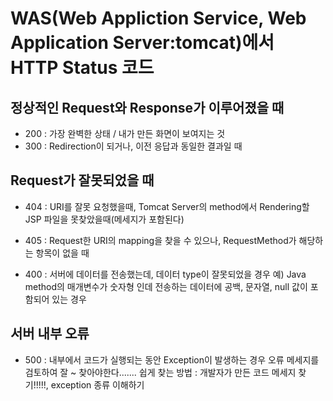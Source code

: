 # WAS(Web Appliction Service, Web Application Server:tomcat)에서 HTTP Status 코드

## 정상적인 Request와 Response가 이루어졌을 때
* 200 : 가장 완벽한 상태 / 내가 만든 화면이 보여지는 것
* 300 : Redirection이 되거나, 이전 응답과 동일한 결과일 때

## Request가 잘못되었을 때
* 404 : URI를 잘못 요청했을때, Tomcat Server의 method에서 Rendering할 JSP 파일을 못찾았을때(메세지가 포함된다)

* 405 : Request한 URI의 mapping을 찾을 수 있으나, RequestMethod가 해당하는 항목이 없을 때

* 400 : 서버에 데이터를 전송했는데, 데이터 type이 잘못되었을 경우
	예) Java method의 매개변수가 숫자형 인데 전송하는 데이터에 공백, 문자열, null 값이 포함되어 있는 경우

## 서버 내부 오류
* 500 : 내부에서 코드가 실행되는 동안 Exception이 발생하는 경우
	오류 메세지를 검토하여 잘 ~ 찾아야한다.......
	쉽게 찾는 방법 : 개발자가 만든 코드 메세지 찾기!!!!!, exception 종류 이해하기	